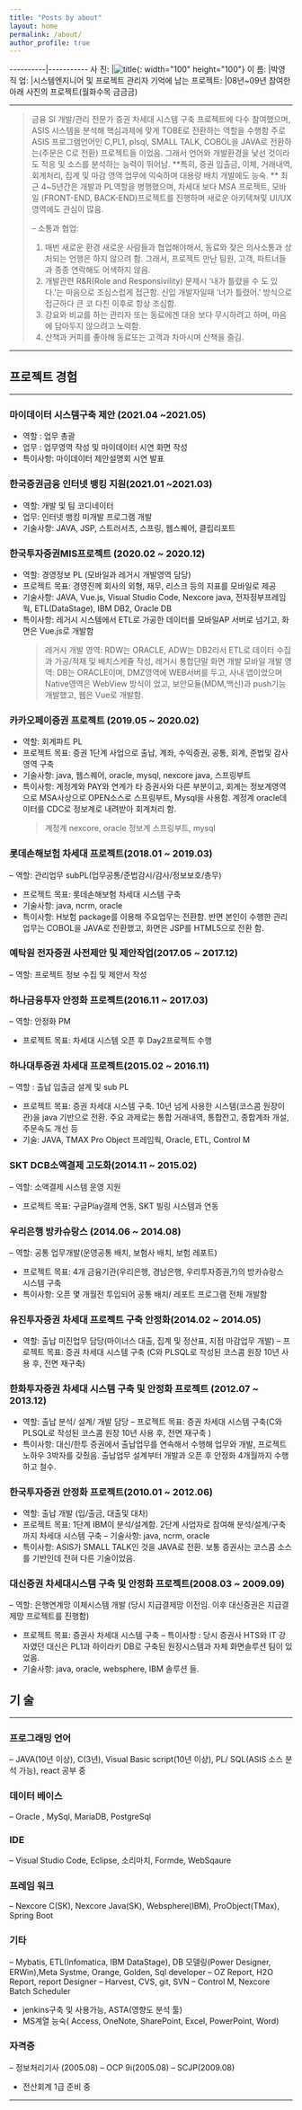 ```yaml
---
title: "Posts by about"
layout: home
permalink: /about/
author_profile: true
---
```


----------|-----------
사 진: |![title](https://py0777.github.io/assets/image/myimage.jpg){: width="100" height="100"}
이 름: |박영
직 업: |시스템엔지니어 및 프로젝트 관리자
기억에 남는 프로젝트: |08년~09년 참여한 아래 사진의 프로젝트(월화수목 금금금)

---

> 금융 SI 개발/관리 전문가
> 증권 차세대 시스템 구축 프로젝트에 다수 참여했으며, ASIS 시스템을 분석해 핵심과제에 맞게 TOBE로 전환하는 역할을 수행함
> 주로 ASIS 프로그램언어인 C,PL1, plsql, SMALL TALK, COBOL을 JAVA로 전환하는(주문은 C로 전환) 프로젝트들 이었음.
> 그래서 언어와 개발환경을 낯선 것이라도 적응 및 소스를 분석하는 능력이 뛰어남.
> **특히, 증권 입출금, 이체, 거래내역, 회계처리, 집계 및 마감 영역 업무에 익숙하며 대용량 배치 개발에도 능숙. **
> 최근 4~5년간은 개발과 PL역할을 병행했으며, 차세대 보다 MSA 프로젝트, 모바일 (FRONT-END, BACK-END)프로젝트를 진행하며 새로운 아키텍쳐및 UI/UX영역에도 관심이 많음.
>
> – 소통과 협업:
>
> 1. 매번 새로운 환경 새로운 사람들과 협업해야해서, 동료와 잦은 의사소통과 상처되는 언행은 하지 않으려 함.
>    그래서, 프로젝트 만난 팀원, 고객, 파트너들과 종종 연락해도 어색하지 않음.
> 2. 개발관련 R&R(Role and Responsivility) 문제시 ‘내가 틀렸을 수 도 있다.’는 마음으로 조심스럽게 접근함. 신입 개발자일때 ‘너가 틀렸어.’ 방식으로 접근하다 큰 코 다친 이후로 항상 조심함.
> 3. 강요와 비교를 하는 관리자 또는 동료에겐 대응 보다 무시하려고 하며, 마음에 담아두지 않으려고 노력함.
> 4. 산책과 커피를 좋아해 동료또는 고객과 차마시며 산책을 즐김.

---

## 프로젝트 경험

---

### 마이데이터 시스템구축 제안 (2021.04 ~2021.05)

- 역할 : 업무 총괄
- 업무 : 업무영역 작성 및 마이데이터 시연 화면 작성
- 특이사항: 마이데이터 제안설명회 시연 발표

### 한국증권금융 인터넷 뱅킹 지원(2021.01 ~2021.03)

- 역할: 개발 및 팀 코디네이터
- 업무: 인터넷 뱅킹 미개발 프로그램 개발
- 기술사항: JAVA, JSP, 스트러서츠, 스프링, 웹스퀘어, 클립리포트

### 한국투자증권MIS프로젝트 (2020.02 ~ 2020.12)

- 역할: 경영정보 PL (모바일과 레거시 개발영역 담당)
- 프로젝트 목표: 경영진께 회사의 외형, 재무, 리스크 등의 지표를 모바일로 제공
- 기술사항: JAVA, Vue.js, Visual Studio Code, Nexcore java, 전자정부프레임웍, ETL(DataStage), IBM DB2, Oracle DB
- 특이사항: 레거시 시스템에서 ETL로 가공한 데이터를 모바일AP 서버로 넘기고, 화면은 Vue.js로 개발함
  > 레거시 개발 영역: RDW는 ORACLE, ADW는 DB2라서 ETL로 데이터 수집과 가공/적재 및 배치스케쥴 작성, 레거시 통합단말 화면 개발
  > 모바일 개발 영역: DB는 ORACLE이며, DMZ영역에 WEB서버를 두고, 사내 앱이었으며 Native영역은 WebView 방식이 었고, 보안모듈(MDM,백신)과 push기능 개발했고, 웹은 Vue로 개발함.

### 카카오페이증권 프로젝트 (2019.05 ~ 2020.02)

- 역할: 회계파트 PL
- 프로젝트 목표: 증권 1단계 사업으로 출납, 계좌, 수익증권, 공통, 회계, 준법및 감사 영역 구축
- 기술사항: java, 웹스퀘어, oracle, mysql, nexcore java, 스프링부트
- 특이사항: 계정계와 PAY와 연계가 타 증권사와 다른 부분이고, 회계는 정보계영역으로 MSA사상으로 OPEN소스로 스프링부트, Mysql을 사용함. 계정계 oracle데이터를 CDC로 정보계로 내려받아 회계처리 함.
  > 계정계 nexcore, oracle
  > 정보계 스프링부트, mysql

### 롯데손해보험 차세대 프로젝트(2018.01 ~ 2019.03)

– 역할: 관리업무 subPL(업무공통/준법감시/감사/정보보호/총무)

- 프로젝트 목표: 롯데손해보험 차세대 시스템 구축
- 기술사항: java, ncrm, oracle
- 특이사항: H보험 package를 이용해 주요업무는 전환함.
  반면 본인이 수행한 관리업무는 COBOL을 JAVA로 전환했고, 화면은 JSP를 HTML5으로 전환 함.

### 예탁원 전자증권 사전제안 및 제안작업(2017.05 ~ 2017.12)

– 역할: 프로젝트 정보 수집 및 제안서 작성

### 하나금융투자 안정화 프로젝트(2016.11 ~ 2017.03)

– 역할: 안정화 PM

- 프로젝트 목표: 차세대 시스템 오픈 후 Day2프로젝트 수행

### 하나대투증권 차세대 프로젝트(2015.02 ~ 2016.11)

– 역할 : 출납 입출금 설계 및 sub PL

- 프로젝트 목표: 증권 차세대 시스템 구축. 10년 넘게 사용한 시스템(코스콤 원장이관)을 java 기반으로 전환.
  주요 과제로는 통합 거래내역, 통합잔고, 종합계좌 개설, 주문속도 개선 등
- 기술: JAVA, TMAX Pro Object 프레임웍, Oracle, ETL, Control M

### SKT DCB소액결제 고도화(2014.11 ~ 2015.02)

– 역할: 소액결제 시스템 운영 지원

- 프로젝트 목표: 구글Play결제 연동, SKT 빌링 시스템과 연동

### 우리은행 방카슈랑스 (2014.06 ~ 2014.08)

– 역할: 공통 업무개발(운영공통 배치, 보험사 배치, 보험 레포트)

- 프로젝트 목표: 4개 금융기관(우리은행, 경남은행, 우리투자증권,?)의 방카슈랑스 시스템 구축
- 특이사항: 오픈 몇 개월전 투입되어 공통 배치/ 레포트 프로그램 전체 개발함

### 유진투자증권 차세대 프로젝트 구축 안정화(2014.02 ~ 2014.05)

- 역할: 출납 미진업무 담당(마이너스 대출, 집계 및 정산표, 지점 마감업무 개발)
  – 프로젝트 목표: 증권 차세대 시스템 구축 (C와 PLSQL로 작성된 코스콤 원장 10년 사용 후, 전면 재구축)

### 한화투자증권 차세대 시스템 구축 및 안정화 프로젝트 (2012.07 ~ 2013.12)

- 역할: 출납 분석/ 설계/ 개발 담당
  – 프로젝트 목표: 증권 차세대 시스템 구축(C와 PLSQL로 작성된 코스콤 원장 10년 사용 후, 전면 재구축 )
- 특이사항: 대신/한투 증권에서 출납업무를 연속해서 수행해 업무와 개발, 프로젝트 노하우 3박자를 갖췄음.
  출납업무 설계부터 개발과 오픈 후 안정화 4개월까지 수행하고 철수.

### 한국투자증권 안정화 프로젝트(2010.01 ~ 2012.06)

- 역할: 출납 개발 (입/출금, 대출및 대차)
- 프로젝트 목표: 1단계 IBM이 분석/설계함. 2단계 사업자로 참여해 분석/설계/구축까지 차세대 시스템 구축
  – 기술사항: java, ncrm, oracle
- 특이사항: ASIS가 SMALL TALK인 것을 JAVA로 전환. 보통 증권사는 코스콤 소스를 기반인데 전혀 다른 기술이었음.

### 대신증권 차세대시스템 구축 및 안정화 프로젝트(2008.03 ~ 2009.09)

– 역할: 은행연계망 이체시스템 개발
(당시 지급결제망 이전임. 이후 대신증권은 지급결제망 프로젝트를 진행함)

- 프로젝트 목표: 증권사 차세대 시스템 구축
  – 특이사항 : 당시 증권사 HTS와 IT 강자였던 대신은 PL1과 하이라키 DB로 구축된 원장시스템과 자체 화면솔루션 팀이 있었음.
- 기술사항: java, oracle, websphere, IBM 솔루션 들.

## 기 술

---

### 프로그래밍 언어

– JAVA(10년 이상), C(3년), Visual Basic script(10년 이상), PL/ SQL(ASIS 소스 분석 가능), react 공부 중

### 데이터 베이스

– Oracle , MySql, MariaDB, PostgreSql

### IDE

– Visual Studio Code, Eclipse, 소리마치, Formde​, WebSqaure

### 프레임 워크

– Nexcore C(SK), Nexcore Java(SK), Websphere(IBM), ProObject(TMax), Spring Boot

### 기타

– Mybatis, ETL(Infomatica, IBM DataStage), DB 모델링(Power Designer, ERWin),Meta Systme, Orange, Golden, Sql developer
– OZ Report, H2O Report, report Designer
– Harvest, CVS, git, SVN
– Control M, Nexcore Batch Scheduler​

- jenkins구축 및 사용가능, ASTA(영향도 분석 툴)
- MS계열 능숙( Access, OneNote, SharePoint, Excel, PowerPoint, Word)

### 자격증

– 정보처리기사 (2005.08)
– OCP 9i(2005.08)
– SCJP(2009.08)

- 전산회계 1급 준비 중

---
